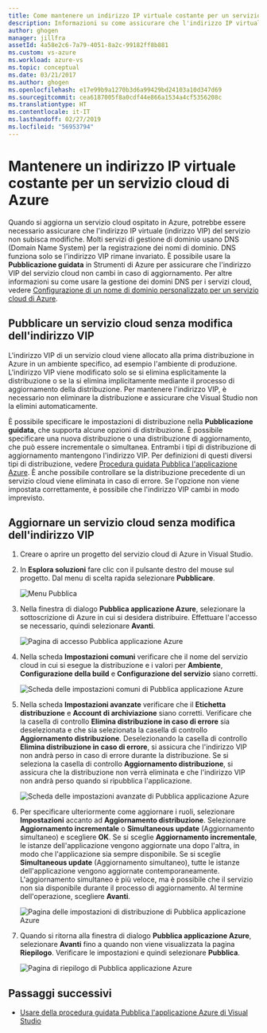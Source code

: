 ```yaml
---
title: Come mantenere un indirizzo IP virtuale costante per un servizio cloud di Azure | Microsoft Docs
description: Informazioni su come assicurare che l'indirizzo IP virtuale (indirizzo VIP) del servizio cloud di Azure non subisca modifiche.
author: ghogen
manager: jillfra
assetId: 4a58e2c6-7a79-4051-8a2c-99182ff8b881
ms.custom: vs-azure
ms.workload: azure-vs
ms.topic: conceptual
ms.date: 03/21/2017
ms.author: ghogen
ms.openlocfilehash: e17e99b9a1270b3d6a99429bd24103a10d347d69
ms.sourcegitcommit: cea6187005f8a0cdf44e866a1534a4cf5356208c
ms.translationtype: HT
ms.contentlocale: it-IT
ms.lasthandoff: 02/27/2019
ms.locfileid: "56953794"
---
```

# <a name="retain-a-constant-virtual-ip-address-for-an-azure-cloud-service"></a>Mantenere un indirizzo IP virtuale costante per un servizio cloud di Azure
Quando si aggiorna un servizio cloud ospitato in Azure, potrebbe essere necessario assicurare che l'indirizzo IP virtuale (indirizzo VIP) del servizio non subisca modifiche. Molti servizi di gestione di dominio usano DNS (Domain Name System) per la registrazione dei nomi di dominio. DNS funziona solo se l'indirizzo VIP rimane invariato. È possibile usare la **Pubblicazione guidata** in Strumenti di Azure per assicurare che l'indirizzo VIP del servizio cloud non cambi in caso di aggiornamento. Per altre informazioni su come usare la gestione dei domini DNS per i servizi cloud, vedere [Configurazione di un nome di dominio personalizzato per un servizio cloud di Azure](/azure/cloud-services/cloud-services-custom-domain-name-portal).

## <a name="publish-a-cloud-service-without-changing-its-vip"></a>Pubblicare un servizio cloud senza modifica dell'indirizzo VIP
L'indirizzo VIP di un servizio cloud viene allocato alla prima distribuzione in Azure in un ambiente specifico, ad esempio l'ambiente di produzione. L'indirizzo VIP viene modificato solo se si elimina esplicitamente la distribuzione o se la si elimina implicitamente mediante il processo di aggiornamento della distribuzione. Per mantenere l'indirizzo VIP, è necessario non eliminare la distribuzione e assicurare che Visual Studio non la elimini automaticamente.

È possibile specificare le impostazioni di distribuzione nella **Pubblicazione guidata**, che supporta alcune opzioni di distribuzione. È possibile specificare una nuova distribuzione o una distribuzione di aggiornamento, che può essere incrementale o simultanea. Entrambi i tipi di distribuzione di aggiornamento mantengono l'indirizzo VIP. Per definizioni di questi diversi tipi di distribuzione, vedere [Procedura guidata Pubblica l'applicazione Azure](vs-azure-tools-publish-azure-application-wizard.md). È anche possibile controllare se la distribuzione precedente di un servizio cloud viene eliminata in caso di errore. Se l'opzione non viene impostata correttamente, è possibile che l'indirizzo VIP cambi in modo imprevisto.

## <a name="update-a-cloud-service-without-changing-its-vip"></a>Aggiornare un servizio cloud senza modifica dell'indirizzo VIP
1. Creare o aprire un progetto del servizio cloud di Azure in Visual Studio.

2. In **Esplora soluzioni** fare clic con il pulsante destro del mouse sul progetto. Dal menu di scelta rapida selezionare **Pubblicare**.

    ![Menu Pubblica](./media/vs-azure-tools-cloud-service-retain-a-constant-virtual-ip-address/solution-explorer-publish-menu.png)

3. Nella finestra di dialogo **Pubblica applicazione Azure**, selezionare la sottoscrizione di Azure in cui si desidera distribuire. Effettuare l'accesso se necessario, quindi selezionare **Avanti**.

    ![Pagina di accesso Pubblica applicazione Azure](./media/vs-azure-tools-cloud-service-retain-a-constant-virtual-ip-address/azure-publish-signin.png)

4. Nella scheda **Impostazioni comuni** verificare che il nome del servizio cloud in cui si esegue la distribuzione e i valori per **Ambiente**, **Configurazione della build** e **Configurazione del servizio** siano corretti.

    ![Scheda delle impostazioni comuni di Pubblica applicazione Azure](./media/vs-azure-tools-cloud-service-retain-a-constant-virtual-ip-address/azure-publish-common-settings.png)

5. Nella scheda **Impostazioni avanzate** verificare che il **Etichetta distribuzione** e **Account di archiviazione** siano corretti. Verificare che la casella di controllo **Elimina distribuzione in caso di errore** sia deselezionata e che sia selezionata la casella di controllo **Aggiornamento distribuzione**. Deselezionando la casella di controllo **Elimina distribuzione in caso di errore**, si assicura che l'indirizzo VIP non andrà perso in caso di errore durante la distribuzione. Se si seleziona la casella di controllo **Aggiornamento distribuzione**, si assicura che la distribuzione non verrà eliminata e che l'indirizzo VIP non andrà perso quando si ripubblica l'applicazione.

    ![Scheda delle impostazioni avanzate di Pubblica applicazione Azure](./media/vs-azure-tools-cloud-service-retain-a-constant-virtual-ip-address/azure-publish-advanced-settings.png)

6. Per specificare ulteriormente come aggiornare i ruoli, selezionare **Impostazioni** accanto ad **Aggiornamento distribuzione**. Selezionare **Aggiornamento incrementale** o **Simultaneous update** (Aggiornamento simultaneo) e scegliere **OK**. Se si sceglie **Aggiornamento incrementale**, le istanze dell'applicazione vengono aggiornate una dopo l'altra, in modo che l'applicazione sia sempre disponibile. Se si sceglie **Simultaneous update** (Aggiornamento simultaneo), tutte le istanze dell'applicazione vengono aggiornate contemporaneamente. L'aggiornamento simultaneo è più veloce, ma è possibile che il servizio non sia disponibile durante il processo di aggiornamento. Al termine dell'operazione, scegliere **Avanti**.

    ![Pagina delle impostazioni di distribuzione di Pubblica applicazione Azure](./media/vs-azure-tools-cloud-service-retain-a-constant-virtual-ip-address/azure-publish-deployment-update-settings.png)

7. Quando si ritorna alla finestra di dialogo **Pubblica applicazione Azure**, selezionare **Avanti** fino a quando non viene visualizzata la pagina **Riepilogo**. Verificare le impostazioni e quindi selezionare **Pubblica**.

    ![Pagina di riepilogo di Pubblica applicazione Azure](./media/vs-azure-tools-cloud-service-retain-a-constant-virtual-ip-address/azure-publish-summary.png)

## <a name="next-steps"></a>Passaggi successivi
- [Usare della procedura guidata Pubblica l'applicazione Azure di Visual Studio](vs-azure-tools-publish-azure-application-wizard.md)
